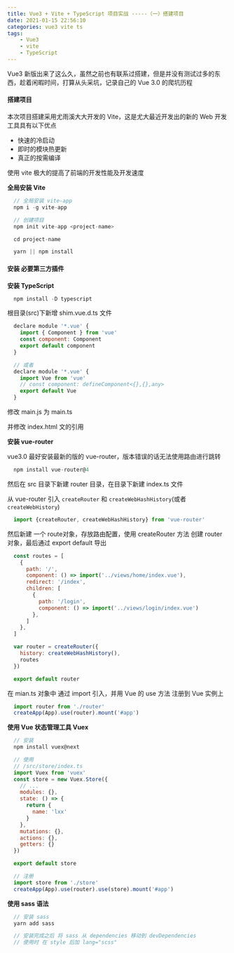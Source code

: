 ```yaml
---
title: Vue3 + Vite + TypeScript 项目实战 -----（一）搭建项目
date: 2021-01-15 22:56:10
categories: vue3 vite ts
tags:
    - Vue3
    - vite
    - TypeScript
---
```


Vue3 新版出来了这么久，虽然之前也有联系过搭建，但是并没有测试过多的东西，趁着闲暇时间，打算从头采坑，记录自己的 Vue 3.0 的爬坑历程

#### 搭建项目

  本次项目搭建采用尤雨溪大大开发的 Vite，这是尤大最近开发出的新的 Web 开发工具具有以下优点

  * 快速的冷启动
  * 即时的模块热更新
  * 真正的按需编译

  使用 vite 极大的提高了前端的开发性能及开发速度

  **全局安装 Vite**
  ~~~js
    // 全局安装 vite-app
    npm i -g vite-app

    // 创建项目
    npm init vite-app <project-name>

    cd project-name

    yarn || npm install
  ~~~

#### 安装 必要第三方插件

  **安装 TypeScript**

  ~~~js
    npm install -D typescript
  ~~~

  根目录(src)下新增 shim.vue.d.ts 文件

  ~~~js
    declare module '*.vue' {
      import { Component } from 'vue'
      const component: Component
      export default component
    }

    // 或者
    declare module '*.vue' {
      import Vue from 'vue'
      // const component: defineComponent<{},{},any>
      export default Vue
    }
  ~~~

  修改 main.js 为 main.ts

  并修改 index.html 文的引用

  **安装 vue-router**

  vue3.0 最好安装最新的版的 vue-router，版本错误的话无法使用路由进行跳转

  ~~~js
    npm install vue-router@4
  ~~~

  然后在 src 目录下新建 router 目录，在目录下新建 index.ts 文件

  从 vue-router 引入 `createRouter` 和 `createWebHashHistory`(或者`createWebHistory`)
  ~~~js
    import {createRouter, createWebHashHistory} from 'vue-router'
  ~~~

  然后新建 一个 route对象，存放路由配置，使用 createRouter 方法 创建 router 对象，最后通过 export default 导出

  ~~~js
    const routes = [
      {
        path: '/',
        component: () => import('../views/home/index.vue'),
        redirect: '/index',
        children: [
          {
            path: '/login',
            component: () => import('../views/login/index.vue')
          },
        ]
      },
    ]

    var router = createRouter({
      history: createWebHashHistory(),
      routes
    })

    export default router
  ~~~

  在 mian.ts 对象中 通过 import 引入，并用 Vue 的 use 方法 注册到 Vue 实例上

  ~~~js
    import router from './router'
    createApp(App).use(router).mount('#app')
  ~~~

  **使用 Vue 状态管理工具 Vuex**

  ~~~js
    // 安装
    npm install vuex@next

    // 使用
    // /src/store/index.ts
    import Vuex from 'vuex'
    const store = new Vuex.Store({
      // ...
      modules: {},
      state: () => {
        return {
          name: 'lxx'
        }
      },
      mutations: {},
      actions: {},
      getters: {}
    })

    export default store

    // 注册
    import store from './store'
    createApp(App).use(router).use(store).mount('#app')
  ~~~

  **使用 sass 语法**

  ~~~js
    // 安装 sass
    yarn add sass

    // 安装完成之后 将 sass 从 dependencies 移动到 devDependencies
    // 使用时 在 style 后加 lang="scss"
  ~~~

